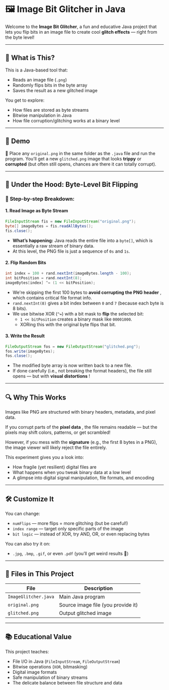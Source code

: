 # 🖼️ Image Bit Glitcher in Java

Welcome to the **Image Bit Glitcher**, a fun and educative Java project that lets you flip bits in an image file to create cool **glitch effects** — right from the byte level!

---

## 🚀 What is This?

This is a Java-based tool that:

- Reads an image file (`.png`)
- Randomly flips bits in the byte array
- Saves the result as a new glitched image

You get to explore:

- How files are stored as byte streams
- Bitwise manipulation in Java
- How file corruption/glitching works at a binary level

---

## 📸 Demo

🎯 Place any `original.png` in the same folder as the `.java` file and run the program.
You’ll get a new `glitched.png` image that looks **trippy** or **corrupted** (but often still opens, chances are there it can totally corrupt).

---

## 🧠 Under the Hood: Byte-Level Bit Flipping

### 🧵 Step-by-step Breakdown:

#### 1. **Read Image as Byte Stream**

```java
FileInputStream fis = new FileInputStream("original.png");
byte[] imageBytes = fis.readAllBytes();
fis.close();
```

* **What’s happening:** Java reads the entire file into a `byte[]`, which is essentially a raw stream of binary data.
* At this level, the PNG file is just a sequence of `0s` and `1s`.

#### 2. **Flip Random Bits**

```java
int index = 100 + rand.nextInt(imageBytes.length - 100);
int bitPosition = rand.nextInt(8);
imageBytes[index] ^= (1 << bitPosition);
```

* We're skipping the first 100 bytes to  **avoid corrupting the PNG header** , which contains critical file format info.
* `rand.nextInt(8)` gives a bit index between `0` and `7` (because each byte is 8 bits).
* We use bitwise XOR (`^=`) with a bit mask to **flip** the selected bit:
  * `1 << bitPosition` creates a binary mask like `00001000`.
  * XORing this with the original byte flips that bit.

#### 3. **Write the Result**

```java
FileOutputStream fos = new FileOutputStream("glitched.png");
fos.write(imageBytes);
fos.close();
```

* The modified byte array is now written back to a new file.
* If done carefully (i.e., not breaking the format headers), the file still opens — but with  **visual distortions** !

---

## 🔍 Why This Works

Images like PNG are structured with binary headers, metadata, and pixel data.

If you corrupt parts of the  **pixel data** , the file remains readable — but the pixels may shift colors, patterns, or get scrambled!

However, if you mess with the **signature** (e.g., the first 8 bytes in a PNG), the image viewer will likely reject the file entirely.

This experiment gives you a look into:

* How fragile (yet resilient) digital files are
* What happens when you tweak binary data at a low level
* A glimpse into digital signal manipulation, file formats, and encoding

---

## 🛠️ Customize It

You can change:

* `numFlips` — more flips = more glitching (but be careful!)
* `index range` — target only specific parts of the image
* `bit logic` — instead of XOR, try AND, OR, or even replacing bytes

You can also try it on:

* `.jpg`, `.bmp`, `.gif`, or even `.pdf` (you’ll get weird results 👀)

---

## 📁 Files in This Project

| File                   | Description                        |
| ---------------------- | ---------------------------------- |
| `ImageGlitcher.java` | Main Java program                  |
| `original.png`       | Source image file (you provide it) |
| `glitched.png`       | Output glitched image              |

---

## 📚 Educational Value

This project teaches:

* File I/O in Java (`FileInputStream`, `FileOutputStream`)
* Bitwise operations (`XOR`, bitmasking)
* Digital image formats
* Safe manipulation of binary streams
* The delicate balance between file structure and data
